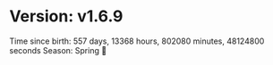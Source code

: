 # Version: v1.6.9
Time since birth: 557 days, 13368 hours, 802080 minutes, 48124800 seconds
Season: Spring 🌸
